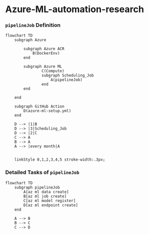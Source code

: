 # Azure-ML-automation-research

### `pipelineJob` Definition  
```mermaid
flowchart TD
    subgraph Azure
        
        subgraph Azure ACR
            B(DockerEnv)
        end

        subgraph Azure ML
                C(Compute)
                subgraph Scheduling_Job
                    A(pipelineJob) 
                end 
        end 

    end 

    subgraph GitHub Action
        D(azure-ml-setup.yml)
    end 
    
    D --> |1|B 
    D --> |3|Scheduling_Job
    D --> |2|C
    C --> A
    B --> A
    A --> |every month|A
 
    
    linkStyle 0,1,2,3,4,5 stroke-width:.3px;
```

### Detailed Tasks of `pipelineJob`   
```mermaid
flowchart TD
    subgraph pipelineJob
        A[az ml data create]
        B[az ml job create]
        C[az ml model register]
        D[az ml endpoint create]
    end 

    A --> B 
    B --> C 
    C --> D
```
